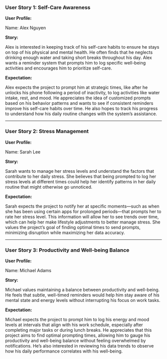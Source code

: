 ### User Story 1: Self-Care Awareness

**User Profile:**

Name: Alex Nguyen

**Story:**

Alex is interested in keeping track of his self-care habits to ensure he stays on top of his physical and mental health. He often finds that he neglects drinking enough water and taking short breaks throughout his day. Alex wants a reminder system that prompts him to log specific well-being activities and encourages him to prioritize self-care.

**Expectation:**

Alex expects the project to prompt him at strategic times, like after he unlocks his phone following a period of inactivity, to log activities like water intake, rest, and mood. He appreciates the idea of customized prompts based on his behavior patterns and wants to see if consistent reminders improve his self-care habits over time. He also hopes to track his progress to understand how his daily routine changes with the system’s assistance.

---

### User Story 2: Stress Management

**User Profile:**

Name: Sarah Lee

**Story:**

Sarah wants to manage her stress levels and understand the factors that contribute to her daily stress. She believes that being prompted to log her stress levels at different times could help her identify patterns in her daily routine that might otherwise go unnoticed.

**Expectation:**

Sarah expects the project to notify her at specific moments—such as when she has been using certain apps for prolonged periods—that prompts her to rate her stress level. This information will allow her to see trends over time, which can help her make lifestyle adjustments to better manage stress. She values the project’s goal of finding optimal times to send prompts, minimizing disruption while maximizing her data accuracy.

---

### User Story 3: Productivity and Well-being Balance

**User Profile:**

Name: Michael Adams

**Story:**

Michael values maintaining a balance between productivity and well-being. He feels that subtle, well-timed reminders would help him stay aware of his mental state and energy levels without interrupting his focus on work tasks.

**Expectation:**

Michael expects the project to prompt him to log his energy and mood levels at intervals that align with his work schedule, especially after completing major tasks or during lunch breaks. He appreciates that this project aims to find optimal prompting times, allowing him to gauge his productivity and well-being balance without feeling overwhelmed by notifications. He’s also interested in reviewing his data trends to observe how his daily performance correlates with his well-being.
